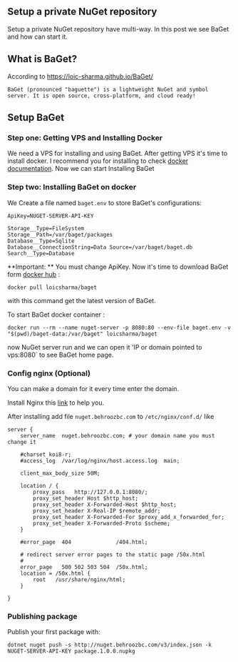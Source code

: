 ## Setup a private NuGet repository

Setup a private NuGet repository have multi-way. In this post we see BaGet and how can start it.
## What is BaGet?
According to https://loic-sharma.github.io/BaGet/

`BaGet (pronounced "baguette") is a lightweight NuGet and symbol server. It is open source, cross-platform, and cloud ready! `
## Setup BaGet 
### Step one: Getting VPS and Installing Docker
We need a VPS for installing and using BaGet. After getting VPS it's time to install docker. I recommend you for installing to check [docker documentation](https://docs.docker.com/engine/install/). Now we can start Installing BaGet

 ### Step two: Installing BaGet on docker

We Create a file named `baget.env` to store BaGet's configurations:
```
ApiKey=NUGET-SERVER-API-KEY

Storage__Type=FileSystem
Storage__Path=/var/baget/packages
Database__Type=Sqlite
Database__ConnectionString=Data Source=/var/baget/baget.db
Search__Type=Database
```
**Important: ** You must change ApiKey.
Now it's time to download BaGet form  [docker hub](https://hub.docker.com/r/loicsharma/baget) :
```
docker pull loicsharma/baget
```
with this command get the latest version of BaGet.

To start BaGet docker container :
```
docker run --rm --name nuget-server -p 8080:80 --env-file baget.env -v "$(pwd)/baget-data:/var/baget" loicsharma/baget
```
now NuGet server run and we can open it 'IP or domain pointed to vps:8080` to see BaGet home page.
### Config nginx (Optional) 
You can make a domain for it every time enter the domain.

Install Nginx this [link](https://nginx.org/en/docs/install.html) to help you.

After installing add file `nuget.behroozbc.com` to `/etc/nginx/conf.d/` like 
```
server {
    server_name  nuget.behroozbc.com; # your domain name you must change it

    #charset koi8-r;
    #access_log  /var/log/nginx/host.access.log  main;
	
    client_max_body_size 50M;
    
    location / {
        proxy_pass   http://127.0.0.1:8080/;
        proxy_set_header Host $http_host;
        proxy_set_header X-Forwarded-Host $http_host;
        proxy_set_header X-Real-IP $remote_addr;
        proxy_set_header X-Forwarded-For $proxy_add_x_forwarded_for;
        proxy_set_header X-Forwarded-Proto $scheme;
    }

    #error_page  404              /404.html;

    # redirect server error pages to the static page /50x.html
    #
    error_page   500 502 503 504  /50x.html;
    location = /50x.html {
        root   /usr/share/nginx/html;
    }

}
```
### Publishing package
Publish your first package with:
```
dotnet nuget push -s http://nuget.behroozbc.com/v3/index.json -k NUGET-SERVER-API-KEY package.1.0.0.nupkg
```

